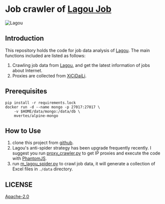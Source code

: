 # Job crawler of [Lagou Job](http://www.lagou.com/)

![Lagou](http://pstatic.lagou.com/www/static/common/widgets/header_c/modules/img/logo_d0915a9.png)

## Introduction

This repository holds the code for job data analysis of [Lagou](http://www.lagou.com/).
The main functions included are listed as follows:

1. Crawling job data from [Lagou](www.lagou.com), and get the latest information of jobs about Internet.
2. Proxies are collected from [XiCiDaiLi](https://www.xicidaili.com/nn/1).

## Prerequisites

```shell
pip install -r requirements.lock
docker run -d --name mongo -p 27017:27017 \
    -v $HOME/data/mongo:/data/db \
    mvertes/alpine-mongo
```

## How to Use
1. clone this project from [github](https://github.com/lucasxlu/LagouJob.git).
2. Lagou's anti-spider strategy has been upgrade frequently recently. I suggest you run [proxy_crawler.py](./spider/proxy_crawler.py) to get IP proxies and execute the code with [PhantomJS](http://phantomjs.org/).
3. run [m_lagou_spider.py](spider/m_lagou_spider.py) to crawl job data, it will generate a collection of Excel files in ```./data``` directory.

## LICENSE
[Apache-2.0](./LICENSE)
